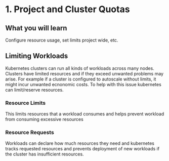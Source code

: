 # 1. Project and Cluster Quotas
## What you will learn
Configure resource usage, set limits project wide, etc.

## Limiting Workloads
Kubernetes clusters can run all kinds of workloads across many nodes. Clusters have limited resources and if they exceed unwanted problems may arise. For example if a cluster is configured to autoscale without limits, it might incur unwanted ecnonomic costs. To help with this issue kubernetes can limit/reserve resources.

### Resource Limits
This limits resources that a workload consumes and helps prevent workload from consuming excessive resources

### Resource Requests
Workloads can declare how much resources they need and kubernetes tracks requested resources and prevents deployment of new workloads if the cluster has insufficient resources.


